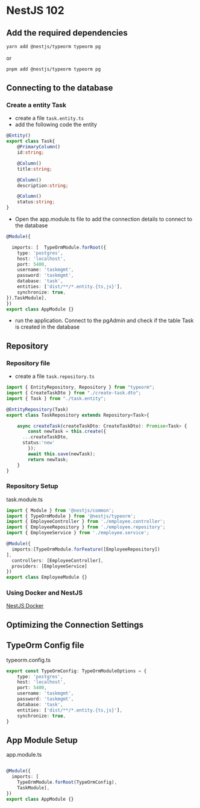 # NestJS 102


## Add the required dependencies

``` bash
yarn add @nestjs/typeorm typeorm pg
```

or

``` bash
pnpm add @nestjs/typeorm typeorm pg
```

## Connecting to the database

### Create a entity **Task**

- create a file `task.entity.ts`
- add the following code the entity

``` typescript
@Entity()
export class Task{
    @PrimaryColumn()
    id:string;

    @Column()
    title:string;

    @Column()
    description:string;

    @Column()
    status:string;
}
```

- Open the app.module.ts file to add the connection details to connect to the database

``` typescript
@Module({

  imports: [  TypeOrmModule.forRoot({
    type: 'postgres',
    host: 'localhost',
    port: 5400,
    username: 'taskmgmt',
    password: 'taskmgmt',
    database: 'task',
    entities: ['dist/**/*.entity.{ts,js}'],
    synchronize: true,
}),TaskModule],
})
export class AppModule {}
```

- run the application. Connect to the pgAdmin and check if the table Task is created in the database

## Repository

### Repository file

- create a file `task.repository.ts`

``` typescript
import { EntityRepository, Repository } from "typeorm";
import { CreateTaskDto } from "./create-task.dto";
import { Task } from "./task.entity";

@EntityRepository(Task)
export class TaskRepository extends Repository<Task>{

    async createTask(createTaskDto: CreateTaskDto): Promise<Task> {
        const newTask = this.create({
      ...createTaskDto,
      status:'new'
        });
        await this.save(newTask);
        return newTask;
    }
}
```

### Repository Setup

task.module.ts

``` typescript
import { Module } from '@nestjs/common';
import { TypeOrmModule } from '@nestjs/typeorm';
import { EmployeeController } from './employee.controller';
import { EmployeeRepository } from './employee.repository';
import { EmployeeService } from './employee.service';

@Module({
  imports:[TypeOrmModule.forFeature([EmployeeRepository])
],
  controllers: [EmployeeController],
  providers: [EmployeeService]
})
export class EmployeeModule {}

```

### Using Docker and NestJS
[NestJS Docker](https://blog.logrocket.com/containerized-development-nestjs-docker/)


## Optimizing the Connection Settings
## TypeOrm Config file 

typeorm.config.ts

``` typescript
export const TypeOrmConfig: TypeOrmModuleOptions = {
    type: 'postgres',
    host: 'localhost',
    port: 5400,
    username: 'taskmgmt',
    password: 'taskmgmt',
    database: 'task',
    entities: ['dist/**/*.entity.{ts,js}'],
    synchronize: true,
}

```


## App Module Setup

app.module.ts

``` typescript

@Module({
  imports: [
    TypeOrmModule.forRoot(TypeOrmConfig),
    TaskModule],
})
export class AppModule {}

```
